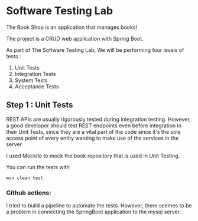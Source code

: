 # Software Testing Lab

The Book Shop is an application that manages books!

The project is a CRUD web application with Spring Boot.

As part of The Software Testing Lab, We will be performing four levels of tests :

1. Unit Tests
2. Integration Tests
3. System Tests
4. Acceptance Tests

## Step 1 : Unit Tests

REST APIs are usually rigorously tested during integration testing. However, a good developer should test REST endpoints even before integration in their Unit Tests, since they are a vital part of the code since it's the sole access point of every entity wanting to make use of the services in the server.

I used  Mockito to mock the book repository that is used in Unit Testing.

You can run the tests with 

```
mvn clean test
```

### Github actions:

I tried to build a pipeline to automate the tests. However, there seemes to be a problem in connecting the SpringBoot application to the mysql server. 
